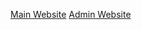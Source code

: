 [Main Website](https://the-lagoon-resort-finland-inc.onrender.com/)
[Admin Website](https://the-lagoon-resort-finland-inc-admin.onrender.com/)
